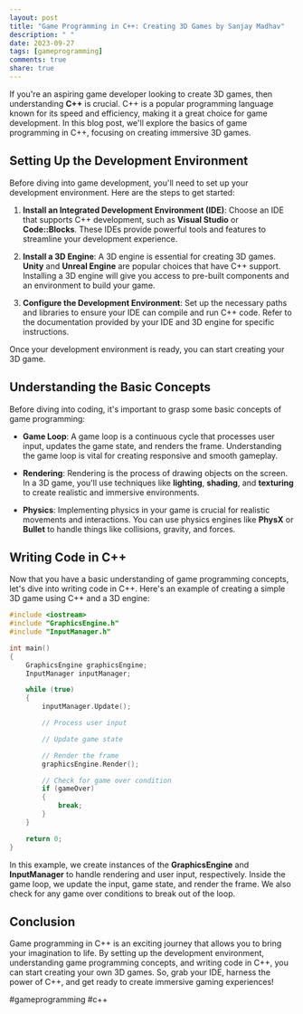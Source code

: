 ```yaml
---
layout: post
title: "Game Programming in C++: Creating 3D Games by Sanjay Madhav"
description: " "
date: 2023-09-27
tags: [gameprogramming]
comments: true
share: true
---
```


If you're an aspiring game developer looking to create 3D games, then understanding **C++** is crucial. C++ is a popular programming language known for its speed and efficiency, making it a great choice for game development. In this blog post, we'll explore the basics of game programming in C++, focusing on creating immersive 3D games.

## Setting Up the Development Environment

Before diving into game development, you'll need to set up your development environment. Here are the steps to get started:

1. **Install an Integrated Development Environment (IDE)**: Choose an IDE that supports C++ development, such as **Visual Studio** or **Code::Blocks**. These IDEs provide powerful tools and features to streamline your development experience.

2. **Install a 3D Engine**: A 3D engine is essential for creating 3D games. **Unity** and **Unreal Engine** are popular choices that have C++ support. Installing a 3D engine will give you access to pre-built components and an environment to build your game.

3. **Configure the Development Environment**: Set up the necessary paths and libraries to ensure your IDE can compile and run C++ code. Refer to the documentation provided by your IDE and 3D engine for specific instructions.

Once your development environment is ready, you can start creating your 3D game.

## Understanding the Basic Concepts

Before diving into coding, it's important to grasp some basic concepts of game programming:

* **Game Loop**: A game loop is a continuous cycle that processes user input, updates the game state, and renders the frame. Understanding the game loop is vital for creating responsive and smooth gameplay.

* **Rendering**: Rendering is the process of drawing objects on the screen. In a 3D game, you'll use techniques like **lighting**, **shading**, and **texturing** to create realistic and immersive environments.

* **Physics**: Implementing physics in your game is crucial for realistic movements and interactions. You can use physics engines like **PhysX** or **Bullet** to handle things like collisions, gravity, and forces.

## Writing Code in C++

Now that you have a basic understanding of game programming concepts, let's dive into writing code in C++. Here's an example of creating a simple 3D game using C++ and a 3D engine:

```cpp
#include <iostream>
#include "GraphicsEngine.h"
#include "InputManager.h"

int main()
{
    GraphicsEngine graphicsEngine;
    InputManager inputManager;

    while (true)
    {
        inputManager.Update();

        // Process user input

        // Update game state

        // Render the frame
        graphicsEngine.Render();

        // Check for game over condition
        if (gameOver)
        {
            break;
        }
    }

    return 0;
}
```

In this example, we create instances of the **GraphicsEngine** and **InputManager** to handle rendering and user input, respectively. Inside the game loop, we update the input, game state, and render the frame. We also check for any game over conditions to break out of the loop.

## Conclusion

Game programming in C++ is an exciting journey that allows you to bring your imagination to life. By setting up the development environment, understanding game programming concepts, and writing code in C++, you can start creating your own 3D games. So, grab your IDE, harness the power of C++, and get ready to create immersive gaming experiences!

#gameprogramming #c++